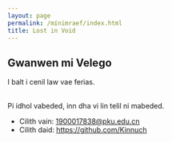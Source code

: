 ```yaml
---
layout: page
permalink: /mínimraef/index.html
title: Lost in Void
---
```


## Gwanwen mi Velego

I balt i cenil law vae ferias.

<br>Pi ídhol vabeded, inn dha vi lin telil ni mabeded.

- Cilith vain: 1900017838@pku.edu.cn
- Cilith daid: https://github.com/Kinnuch

<br>

